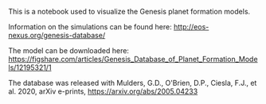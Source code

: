 This is a notebook used to visualize the Genesis planet formation models.

Information on the simulations can be found here: http://eos-nexus.org/genesis-database/

The model can be downloaded here: https://figshare.com/articles/Genesis_Database_of_Planet_Formation_Models/12195321/1

The database was released with Mulders, G.D., O'Brien, D.P., Ciesla, F.J., et al. 2020, arXiv e-prints, https://arxiv.org/abs/2005.04233